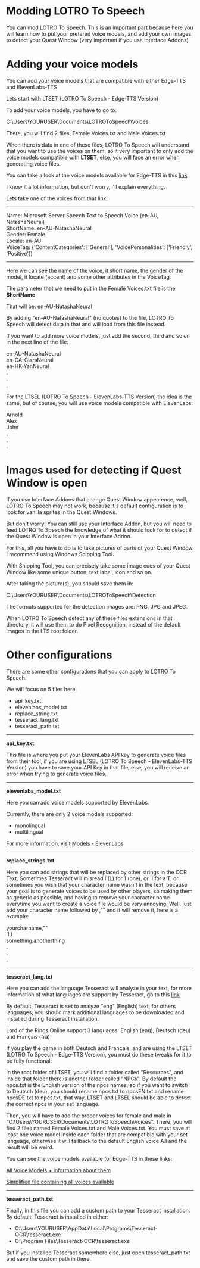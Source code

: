# Modding LOTRO To Speech

You can mod LOTRO To Speech. This is an important part because here you will learn how to put your prefered voice models, and add your own images to detect your Quest Window (very important if you use Interface Addons)

# Adding your voice models

You can add your voice models that are compatible with either Edge-TTS and ElevenLabs-TTS

Lets start with LTSET (LOTRO To Speech - Edge-TTS Version)

To add your voice models, you have to go to:

C:\Users\YOURUSER\Documents\LOTROToSpeech\Voices

There, you will find 2 files, Female Voices.txt and Male Voices.txt

When there is data in one of these files, LOTRO To Speech will understand that you want to use the voices on them, so it very important to only add the voice models compatible with **LTSET**, else, you will face an error when generating voice files.

You can take a look at the voice models available for Edge-TTS in this [link](https://github.com/ils94/LOTROToSpeech/blob/master/Helpful%20Stuffs/Languages/List%20of%20voices%20available%20in%20Edge%20TTS.txt)

I know it a lot information, but don't worry, i'll explain everything.

Lets take one of the voices from that link:

----

Name: Microsoft Server Speech Text to Speech Voice (en-AU, NatashaNeural)  
ShortName: en-AU-NatashaNeural  
Gender: Female  
Locale: en-AU  
VoiceTag: {'ContentCategories': ['General'], 'VoicePersonalities': ['Friendly', 'Positive']}  

----

Here we can see the name of the voice, it short name, the gender of the model, it locate (accent) and some other attributes in the VoiceTag.

The parameter that we need to put in the Female Voices.txt file is the **ShortName**

That will be: en-AU-NatashaNeural

By adding "en-AU-NatashaNeural" (no quotes) to the file, LOTRO To Speech will detect data in that and will load from this file instead.

If you want to add more voice models, just add the second, third and so on in the next line of the file:

en-AU-NatashaNeural  
en-CA-ClaraNeural  
en-HK-YanNeural  
 .  
 .  
 .  

For the LTSEL (LOTRO To Speech - ElevenLabs-TTS Version) the idea is the same, but of course, you will use voice models compatible with ElevenLabs:

Arnold  
Alex  
John  
.  
.  
.  

# Images used for detecting if Quest Window is open

If you use Interface Addons that change Quest Window appearence, well, LOTRO To Speech may not work, because it's default configuration is to look for vanilla sprites in the Quest Windows.

But don't worry! You can still use your Interface Addon, but you will need to feed LOTRO To Speech the knowledge of what it should look for to detect if the Quest Window is open in your Interface Addon.

For this, all you have to do is to take pictures of parts of your Quest Window. I recommend using Windows Snipping Tool.

With Snipping Tool, you can precisely take some image cues of your Quest Window like some unique button, text label, icon and so on.

After taking the picture(s), you should save them in:

C:\Users\YOURUSER\Documents\LOTROToSpeech\Detection

The formats supported for the detection images are: PNG, JPG and JPEG.

When LOTRO To Speech detect any of these files extensions in that directory, it will use them to do Pixel Recognition, instead of the default images in the LTS root folder.

# Other configurations

There are some other configurations that you can apply to LOTRO To Speech.

We will focus on 5 files here:

- api_key.txt
- elevenlabs_model.txt
- replace_string.txt
- tesseract_lang.txt
- tesseract_path.txt

---

**api_key.txt**

This file is where you put your ElevenLabs API key to generate voice files from their tool, if you are using LTSEL (LOTRO To Speech - ElevenLabs-TTS Version) you have to save your API Key in that file, else, you will receive an error when trying to generate voice files.

---

**elevenlabs_model.txt**

Here you can add voice models supported by ElevenLabs.

Currently, there are only 2 voice models supported:

- monolingual
- multilingual

For more information, visit [Models - ElevenLabs](https://docs.elevenlabs.io/speech-synthesis/models)

---

**replace_strings.txt**

Here you can add strings that will be replaced by other strings in the OCR Text. Sometimes Tesseract will misread l (L) for 1 (one), or 'I for a T, or sometimes you wish that your character name wasn't in the text, because your goal is to generate voices to be used by other players, so making them as generic as possible, and having to remove your character name everytime you want to create a voice file would be very annoying. Well, just add your character name followed by ,"" and it will remove it, here is a example:

yourcharname,""  
'I,I  
something,anotherthing  
.  
.  
.

---

**tesseract_lang.txt**

Here you can add the language Tesseract will analyze in your text, for more information of what languages are support by Tesseract, go to this [link](https://github.com/ils94/LOTROToSpeech/blob/master/Helpful%20Stuffs/Languages/Tesseract%20Supported%20Languages.txt)

By default, Tesseract is set to analyze "eng" (English) text, for others languages, you should mark additional languages to be downloaded and installed during Tesseract installation.

Lord of the Rings Online support 3 languages: English (eng), Deutsch (deu) and Français (fra)

If you play the game in both Deutsch and Français, and are using the LTSET (LOTRO To Speech - Edge-TTS Version), you must do these tweaks for it to be fully functional:

In the root folder of LTSET, you will find a folder called "Resources", and inside that folder there is another folder called "NPCs". By default the npcs.txt is the English version of the npcs names, so if you want to switch to Deutsch (deu), you should rename npcs.txt to npcsEN.txt and rename npcsDE.txt to npcs.txt, that way, LTSET and LTSEL should be able to detect the correct npcs in your set language.

Then, you will have to add the proper voices for female and male in "C:\Users\YOURUSER\Documents\LOTROToSpeech\Voices". There, you will find 2 files named Female Voices.txt and Male Voices.txt. You must save at least one voice model inside each folder that are compatible with your set language, otherwise it will fallback to the default English voice A.I and the result will be weird.

You can see the voice models available for Edge-TTS in these links:

[All Voice Models + information about them](https://github.com/ils94/LOTROToSpeech/blob/master/Helpful%20Stuffs/Languages/List%20of%20voices%20available%20in%20Edge%20TTS.txt)

[Simplified file containing all voices available](https://github.com/ils94/LOTROToSpeech/blob/master/Helpful%20Stuffs/Languages/All%20Voice%20Models%20Female%20and%20Male%20Available%20(Easy%20to%20copy%20paste).txt)

---

**tesseract_path.txt**

Finally, in this file you can add a custom path to your Tesseract installation. By default, Tesseract is installed in either:

- C:\Users\YOURUSER\AppData\Local\Programs\Tesseract-OCR\tesseract.exe
- C:\Program Files\Tesseract-OCR\tesseract.exe

But if you installed Tesseract somewhere else, just open tesseract_path.txt and save the custom path in there.
